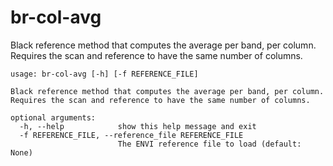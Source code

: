 # br-col-avg

Black reference method that computes the average per band, per column. Requires the scan and reference to have the same number of columns.

```
usage: br-col-avg [-h] [-f REFERENCE_FILE]

Black reference method that computes the average per band, per column.
Requires the scan and reference to have the same number of columns.

optional arguments:
  -h, --help            show this help message and exit
  -f REFERENCE_FILE, --reference_file REFERENCE_FILE
                        The ENVI reference file to load (default: None)
```
